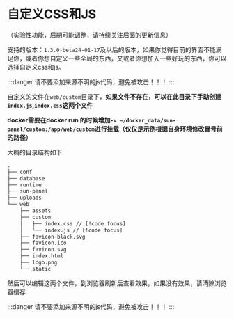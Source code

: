 # 自定义CSS和JS

（实验性功能，后期可能调整，请持续关注后面的更新信息）

支持的版本：`1.3.0-beta24-01-17`及以后的版本，如果你觉得目前的界面不能满足你，或者你想自定义一些全局的东西，又或者你想加入一些好玩的东西，你可以选择自定义css和js。

:::danger 
请不要添加来源不明的js代码，避免被攻击！！！
:::

自定义的文件在`web/custom`目录下，**如果文件不存在，可以在此目录下手动创建`index.js`,`index.css`这两个文件**

**docker需要在docker run 的时候增加`-v ~/docker_data/sun-panel/custom:/app/web/custom`进行挂载（仅仅是示例根据自身环境修改冒号前的路径）**

大概的目录结构如下:
```txt {10-11}
.
├── conf
├── database
├── runtime
├── sun-panel
├── uploads
└── web
    ├── assets
    ├── custom
    │   ├── index.css // [!code focus]
    │   └── index.js // [!code focus]
    ├── favicon-black.svg
    ├── favicon.ico
    ├── favicon.svg
    ├── index.html
    ├── logo.png
    └── static
```

然后可以编辑这两个文件，到浏览器刷新后查看效果，如果没有效果，请清除浏览器缓存

:::danger 
请不要添加来源不明的js代码，避免被攻击！！！
:::